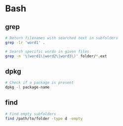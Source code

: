 Bash
====

grep
----

```bash
# Return filenames with searched text in subfolders
grep -lr 'word1' .

# Search specific words in given files
grep -n '\(word1\|word2\|word3\)' folder/*.ext
```

dpkg
----

```bash
# Check if a package is present
dpkg -l package-name
```

find
----

```bash
# Find empty subfolders
find /path/to/folder -type d -empty
```
